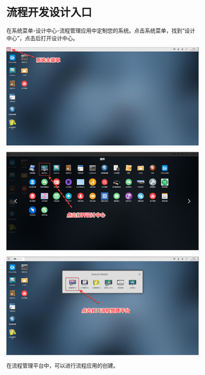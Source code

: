 # 流程开发设计入口

在系统菜单-设计中心-流程管理应用中定制您的系统。点击系统菜单，找到“设计中心”，点击后打开设计中心。

![](../.gitbook/assets/image%20%2819%29.png)

![](../.gitbook/assets/image%20%28140%29.png)

![](../.gitbook/assets/image%20%2817%29.png)



在流程管理平台中，可以进行流程应用的创建。

